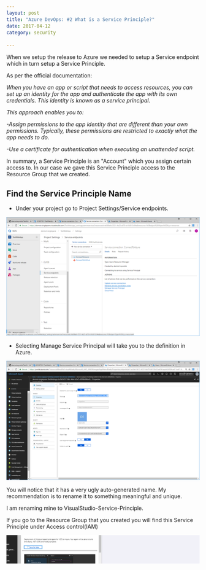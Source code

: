 ```yaml
---
layout: post
title: "Azure DevOps: #2 What is a Service Principle?"
date: 2017-04-12
category: security

---
```

When we setup the release to Azure we needed to setup a Service endpoint which in turn setup a Service Principle.

As per the official documentation:

*When you have an app or script that needs to access resources, you can set up an identity for the app and authenticate the app with its own credentials. This identity is known as a service principal.*

*This approach enables you to:*

*-Assign permissions to the app identity that are different than your own permissions. Typically, these permissions are restricted to exactly what the app needs to do.*

*-Use a certificate for authentication when executing an unattended script.*

In summary, a Service Principle is an "Account" which you assign certain access to.  In our case we gave this Service Principle access to the Resource Group that we created.

## Find the Service Principle Name
- Under your project go to Project Settings/Service endpoints.

![](/images/Service-Principle-01.png)

- Selecting Manage Service Principal will take you to the definition in Azure.

![](/images/Service-Principle-02.png)

You will notice that it has a very ugly auto-generated name.  My recommendation is to rename it to something meaningful and unique.

I am renaming mine to VisualStudio-Service-Principle.

If you go to the Resource Group that you created you will find this Service Principle under Access control(IAM)

![](/images/See-Service-Principle-01-01.png)
